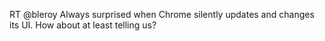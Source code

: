 <!--
id: 1096537240
link: http://kevinisom.info/post/1096537240/rt-bleroy-always-surprised-when-chrome-silently
slug: rt-bleroy-always-surprised-when-chrome-silently
date: Fri Sep 10 2010 22:08:20 GMT+1200 (NZST)
raw: {"blog_name":"kevinisom","id":1096537240,"post_url":"http://kevinisom.info/post/1096537240/rt-bleroy-always-surprised-when-chrome-silently","slug":"rt-bleroy-always-surprised-when-chrome-silently","type":"text","date":"2010-09-10 10:08:20 GMT","timestamp":1284113300,"state":"published","format":"html","reblog_key":"cN3e0WCs","tags":[],"short_url":"http://tmblr.co/Zw68Yy11MzIO","highlighted":[],"feed_item":"http://twitter.com/kev_nz/statuses/24076591502","from_feed_id":"650289","note_count":0,"title":null,"body":"<p>RT @bleroy Always surprised when Chrome silently updates and changes its UI. How about at least telling us?</p>"}
publish: 2010-09-010
tags: 
title: null
-->


RT @bleroy Always surprised when Chrome silently updates and changes its
UI. How about at least telling us?


